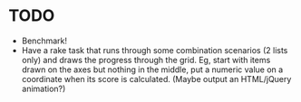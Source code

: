 # TODO

- Benchmark!
- Have a rake task that runs through some combination scenarios (2 lists only) and draws the progress through the grid. Eg, start with items drawn on the axes but nothing in the middle, put a numeric value on a coordinate when its score is calculated. (Maybe output an HTML/jQuery animation?)
